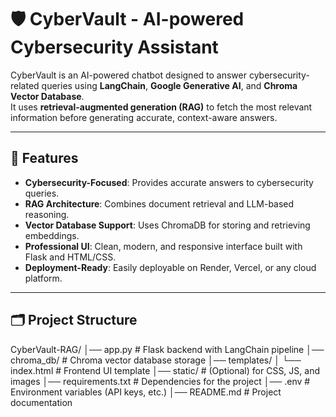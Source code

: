 # 🛡️ CyberVault - AI-powered Cybersecurity Assistant

CyberVault is an AI-powered chatbot designed to answer cybersecurity-related queries using **LangChain**, **Google Generative AI**, and **Chroma Vector Database**.  
It uses **retrieval-augmented generation (RAG)** to fetch the most relevant information before generating accurate, context-aware answers.

---

## 🚀 Features
- **Cybersecurity-Focused**: Provides accurate answers to cybersecurity queries.  
- **RAG Architecture**: Combines document retrieval and LLM-based reasoning.  
- **Vector Database Support**: Uses ChromaDB for storing and retrieving embeddings.  
- **Professional UI**: Clean, modern, and responsive interface built with Flask and HTML/CSS.  
- **Deployment-Ready**: Easily deployable on Render, Vercel, or any cloud platform.

---

## 🗂️ Project Structure
CyberVault-RAG/
│── app.py # Flask backend with LangChain pipeline
│── chroma_db/ # Chroma vector database storage
│── templates/
│ └── index.html # Frontend UI template
│── static/ # (Optional) for CSS, JS, and images
│── requirements.txt # Dependencies for the project
│── .env # Environment variables (API keys, etc.)
│── README.md # Project documentation


